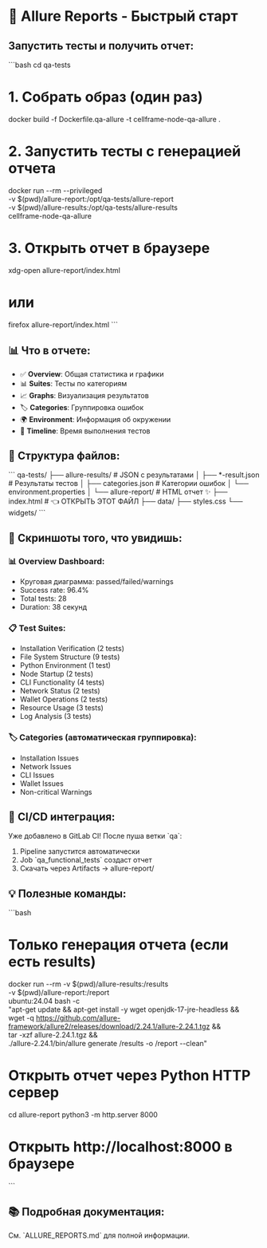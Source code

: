 # 🚀 Allure Reports - Быстрый старт

## Запустить тесты и получить отчет:

\`\`\`bash
cd qa-tests

# 1. Собрать образ (один раз)
docker build -f Dockerfile.qa-allure -t cellframe-node-qa-allure .

# 2. Запустить тесты с генерацией отчета
docker run --rm --privileged \
  -v $(pwd)/allure-report:/opt/qa-tests/allure-report \
  -v $(pwd)/allure-results:/opt/qa-tests/allure-results \
  cellframe-node-qa-allure

# 3. Открыть отчет в браузере
xdg-open allure-report/index.html
# или
firefox allure-report/index.html
\`\`\`

## 📊 Что в отчете:

- ✅ **Overview**: Общая статистика и графики
- 📊 **Suites**: Тесты по категориям
- 📈 **Graphs**: Визуализация результатов
- 🏷️ **Categories**: Группировка ошибок
- 🌍 **Environment**: Информация об окружении
- 📝 **Timeline**: Время выполнения тестов

## 📁 Структура файлов:

\`\`\`
qa-tests/
├── allure-results/          # JSON с результатами
│   ├── *-result.json       # Результаты тестов
│   ├── categories.json     # Категории ошибок
│   └── environment.properties
│
└── allure-report/           # HTML отчет ✨
    ├── index.html          # 👈 ОТКРЫТЬ ЭТОТ ФАЙЛ
    ├── data/
    ├── styles.css
    └── widgets/
\`\`\`

## 🎨 Скриншоты того, что увидишь:

### 📊 Overview Dashboard:
- Круговая диаграмма: passed/failed/warnings
- Success rate: 96.4%
- Total tests: 28
- Duration: 38 секунд

### 📋 Test Suites:
- Installation Verification (2 tests)
- File System Structure (9 tests)
- Python Environment (1 test)
- Node Startup (2 tests)
- CLI Functionality (4 tests)
- Network Status (2 tests)
- Wallet Operations (2 tests)
- Resource Usage (3 tests)
- Log Analysis (3 tests)

### 🏷️ Categories (автоматическая группировка):
- Installation Issues
- Network Issues
- CLI Issues
- Wallet Issues
- Non-critical Warnings

## 🔄 CI/CD интеграция:

Уже добавлено в GitLab CI! После пуша ветки \`qa\`:
1. Pipeline запустится автоматически
2. Job \`qa_functional_tests\` создаст отчет
3. Скачать через Artifacts → allure-report/

## 💡 Полезные команды:

\`\`\`bash
# Только генерация отчета (если есть results)
docker run --rm -v $(pwd)/allure-results:/results \
  -v $(pwd)/allure-report:/report \
  ubuntu:24.04 bash -c \
  "apt-get update && apt-get install -y wget openjdk-17-jre-headless && \
   wget -q https://github.com/allure-framework/allure2/releases/download/2.24.1/allure-2.24.1.tgz && \
   tar -xzf allure-2.24.1.tgz && \
   ./allure-2.24.1/bin/allure generate /results -o /report --clean"

# Открыть отчет через Python HTTP сервер
cd allure-report
python3 -m http.server 8000
# Открыть http://localhost:8000 в браузере
\`\`\`

## 📚 Подробная документация:

См. \`ALLURE_REPORTS.md\` для полной информации.
